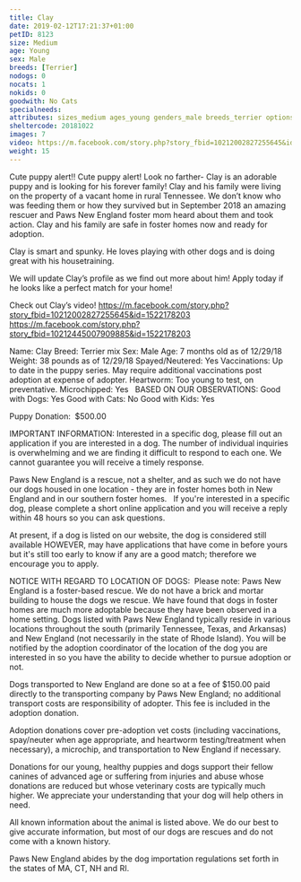 ```yaml
---
title: Clay
date: 2019-02-12T17:21:37+01:00
petID: 8123
size: Medium
age: Young
sex: Male
breeds: [Terrier]
nodogs: 0
nocats: 1
nokids: 0
goodwith: No Cats
specialneeds: 
attributes: sizes_medium ages_young genders_male breeds_terrier options_no-cats
sheltercode: 20181022
images: 7
video: https://m.facebook.com/story.php?story_fbid=10212002827255645&id=1522178203
weight: 15
---
```


Cute puppy alert!! Cute puppy alert! Look no farther- Clay is an adorable puppy and is looking for his forever family! 
Clay and his family were living on the property of a vacant home in rural Tennessee. We don&#8217;t know who was feeding them or how they survived but in September 2018 an amazing rescuer and Paws New England foster mom heard about them and took action. Clay and his family are safe in foster homes now and ready for adoption. 

Clay is smart and spunky.  He loves playing with other dogs and is doing great with his housetraining.

We will update Clay&#8217;s profile as we find out more about him! Apply today if he looks like a perfect match for your home! 

Check out Clay&#8217;s video! 
https://m.facebook.com/story.php?story_fbid=10212002827255645&id=1522178203
https://m.facebook.com/story.php?story_fbid=10212445007909885&id=1522178203

Name: Clay
Breed: Terrier mix
Sex: Male
Age: 7 months old as of 12/29/18
Weight: 38 pounds as of 12/29/18
Spayed/Neutered: Yes
Vaccinations: Up to date in the puppy series. May require additional vaccinations post adoption at expense of adopter.
Heartworm: Too young to test, on preventative.
Microchipped: Yes
&#160;
BASED ON OUR OBSERVATIONS:
Good with Dogs: Yes
Good with Cats: No
Good with Kids: Yes


Puppy Donation: &#160;$500.00 &#160;


IMPORTANT INFORMATION:
Interested in a specific dog, please fill out an application if you are interested in a dog. The number of individual inquiries is overwhelming and we are finding it difficult to respond to each one. We cannot guarantee you will receive a timely response.

Paws New England is a rescue, not a shelter, and as such we do not have our dogs housed in one location - they are in foster homes both in New England and in our southern foster homes. &#160; If you're interested in a specific dog, please complete a short online application and you will receive a reply within 48 hours so you can ask questions.

At present, if a dog is listed on our website, the dog is considered still available HOWEVER, may have applications that have come in before yours but it's still too early to know if any are a good match; therefore we encourage you to apply.


NOTICE WITH REGARD TO LOCATION OF DOGS: &#160;Please note: Paws New England is a foster-based rescue. We do not have a brick and mortar building to house the dogs we rescue. We have found that dogs in foster homes are much more adoptable because they have been observed in a home setting. Dogs listed with Paws New England typically reside in various locations throughout the south (primarily Tennessee, Texas, and Arkansas) and New England (not necessarily in the state of Rhode Island). You will be notified by the adoption coordinator of the location of the dog you are interested in so you have the ability to decide whether to pursue adoption or not.

Dogs transported to New England are done so at a fee of $150.00 paid directly to the transporting company by Paws New England; no additional transport costs are responsibility of adopter. This fee is included in the adoption donation.

Adoption donations cover pre-adoption vet costs (including vaccinations, spay/neuter when age appropriate, and heartworm testing/treatment when necessary), a microchip, and transportation to New England if necessary.

Donations for our young, healthy puppies and dogs support their fellow canines of advanced age or suffering from injuries and abuse whose donations are reduced but whose veterinary costs are typically much higher. We appreciate your understanding that your dog will help others in need.

All known information about the animal is listed above. We do our best to give accurate information, but most of our dogs are rescues and do not come with a known history.

Paws New England abides by the dog importation regulations set forth in the states of MA, CT, NH and RI.